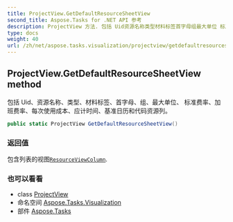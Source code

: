 ```yaml
---
title: ProjectView.GetDefaultResourceSheetView
second_title: Aspose.Tasks for .NET API 参考
description: ProjectView 方法. 包括 Uid资源名称类型材料标签首字母组最大单位 标准费率加班费率每次使用成本应计时间基准日历和代码资源列
type: docs
weight: 40
url: /zh/net/aspose.tasks.visualization/projectview/getdefaultresourcesheetview/
---
```

## ProjectView.GetDefaultResourceSheetView method

包括 Uid、资源名称、类型、材料标签、首字母、组、最大单位、 标准费率、加班费率、每次使用成本、应计时间、基准日历和代码资源列。

```csharp
public static ProjectView GetDefaultResourceSheetView()
```

### 返回值

包含列表的视图[`ResourceViewColumn`](../../resourceviewcolumn/).

### 也可以看看

* class [ProjectView](../)
* 命名空间 [Aspose.Tasks.Visualization](../../projectview/)
* 部件 [Aspose.Tasks](../../../)


